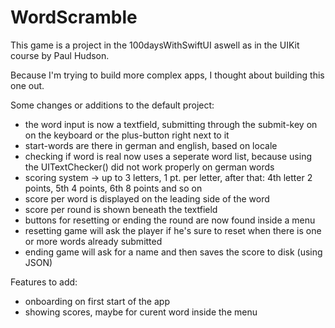 # WordScramble
This game is a project in the 100daysWithSwiftUI aswell as in the UIKit course by Paul Hudson.

Because I'm trying to build more complex apps, I thought about building this one out.

Some changes or additions to the default project:
* the word input is now a textfield, submitting through the submit-key on on the keyboard or the plus-button right next to it
* start-words are there in german and english, based on locale
* checking if word is real now uses a seperate word list, because using the UITextChecker() did not work properly on german words
* scoring system -> up to 3 letters, 1 pt. per letter, after that: 4th letter 2 points, 5th 4 points, 6th 8 points and so on
* score per word is displayed on the leading side of the word
* score per round is shown beneath the textfield
* buttons for resetting or ending the round are now found inside a menu
* resetting game will ask the player if he's sure to reset when there is one or more words already submitted
* ending game will ask for a name and then saves the score to disk (using JSON)

Features to add:
* onboarding on first start of the app
* showing scores, maybe for curent word inside the menu
